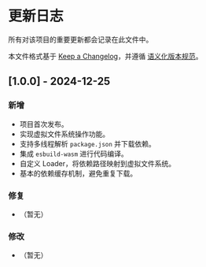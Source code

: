 # 更新日志

所有对该项目的重要更新都会记录在此文件中。

本文件格式基于 [Keep a Changelog](https://keepachangelog.com/zh-CN/1.0.0/)，并遵循 [语义化版本规范](https://semver.org/lang/zh-CN/)。

## [1.0.0] - 2024-12-25

### 新增

- 项目首次发布。
- 实现虚拟文件系统操作功能。
- 支持多线程解析 `package.json` 并下载依赖。
- 集成 `esbuild-wasm` 进行代码编译。
- 自定义 Loader，将依赖路径映射到虚拟文件系统。
- 基本的依赖缓存机制，避免重复下载。

### 修复

- （暂无）

### 修改

- （暂无）

